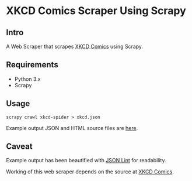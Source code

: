 # XKCD Comics Scraper Using Scrapy

## Intro

A Web Scraper that scrapes [XKCD Comics](https://xkcd.com/) using Scrapy. 


## Requirements

* Python 3.x
* Scrapy

## Usage

    scrapy crawl xkcd-spider > xkcd.json

Example output JSON and HTML source files are [here](./example-output).

## Caveat

Example output has been beautified with [JSON Lint](https://jsonlint.com/) for readability.

Working of this web scraper depends on the source at [XKCD Comics](https://xkcd.com/).

<!-- Foundation for this scraper can be found [here](). -->
